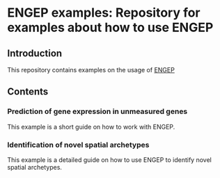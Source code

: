 # ENGEP examples: Repository for examples about how to use ENGEP

## Introduction

This repository contains examples on the usage of [ENGEP](https://github.com/st-yang97/ENGEP) 

## Contents

### Prediction of gene expression in unmeasured genes

This example is a short guide on how to work with ENGEP.

### Identification of novel spatial archetypes

This example is a detailed guide on how to use ENGEP to identify novel spatial archetypes.

